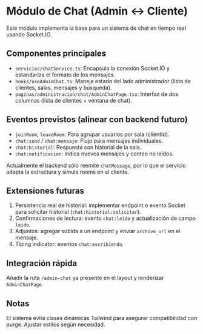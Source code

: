 # Módulo de Chat (Admin <-> Cliente)

Este módulo implementa la base para un sistema de chat en tiempo real usando Socket.IO.

## Componentes principales

- `servicios/chatService.ts`: Encapsula la conexión Socket.IO y estandariza el formato de los mensajes.
- `hooks/useAdminChat.ts`: Maneja estado del lado administrador (lista de clientes, salas, mensajes y búsqueda).
- `paginas/administracion/chat/AdminChatPage.tsx`: Interfaz de dos columnas (lista de clientes + ventana de chat).

## Eventos previstos (alinear con backend futuro)

- `joinRoom`, `leaveRoom`: Para agrupar usuarios por sala (clientId).
- `chat:send` / `chat:mensaje`: Flujo para mensajes individuales.
- `chat:historial`: Respuesta con historial de la sala.
- `chat:notificacion`: Indica nuevos mensajes y conteo no leídos.

Actualmente el backend sólo reemite `chatMessage`, por lo que el servicio adapta la estructura y simula rooms en el cliente.

## Extensiones futuras

1. Persistencia real de historial: implementar endpoint o evento Socket para solicitar historial (`chat:historial:solicitar`).
2. Confirmaciones de lectura: evento `chat:leido` y actualización de campo `leido`.
3. Adjuntos: agregar subida a un endpoint y enviar `archivo_url` en el mensaje.
4. Tiping indicator: eventos `chat:escribiendo`.

## Integración rápida

Añadir la ruta `/admin-chat` ya presente en el layout y renderizar `AdminChatPage`.

## Notas

El sistema evita clases dinámicas Tailwind para asegurar compatibilidad con purge. Ajustar estilos según necesidad.
